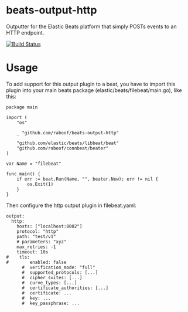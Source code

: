 beats-output-http
=================

Outputter for the Elastic Beats platform that simply
POSTs events to an HTTP endpoint.

[![Build Status](https://travis-ci.org/raboof/beats-output-http.svg?branch=master)](https://travis-ci.org/raboof/beats-output-http)

Usage
=====

To add support for this output plugin to a beat, you
have to import this plugin into your main beats package (elastic/beats/filebeat/main.go),
like this:

```
package main

import (
	"os"

	_ "github.com/raboof/beats-output-http"

	"github.com/elastic/beats/libbeat/beat"
	"github.com/raboof/connbeat/beater"
)

var Name = "filebeat"

func main() {
	if err := beat.Run(Name, "", beater.New); err != nil {
		os.Exit(1)
	}
}
```

Then configure the http output plugin in filebeat.yaml:

```
output:
  http:
    hosts: ["localhost:8002"]
    protocol: "http"
    path: "test/v1"
    # parameters: "xyz"
    max_retries: -1
    timeout: 10s
#    tls:
#        enabled: false
      #  verification_mode: "full"
      #  supported_protocols: [...]
      #  cipher_suites: [...]
      #  curve_types: [...]
      #  certificate_authorities: [...]
      #  certificate: ...
      #  key: ...
      #  key_passphrase: ...

```

